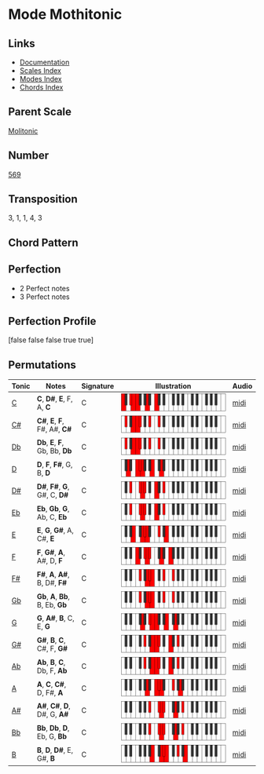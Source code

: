 # Mode Mothitonic

## Links

- [Documentation](README.md)
- [Scales Index](Scales.md)
- [Modes Index](Modes.md)
- [Chords Index](Chords.md)

## Parent Scale

[Molitonic](ScaleMolitonic.md)

## Number

[569](https://ianring.com/musictheory/scales/569)

## Transposition

3, 1, 1, 4, 3

## Chord Pattern



## Perfection

- 2 Perfect notes
- 3 Perfect notes

## Perfection Profile

[false false false true true]

## Permutations

| Tonic | Notes | Signature | Illustration | Audio |
|-------|-------|-----------|--------------|-------|
| [C](ModeCNaturalMothitonic.md) | **C**, **D#**, **E**, F, A, **C** | C | ![CNaturalMothitonic](ModeCNaturalMothitonic.png) | [midi](https://github.com/edipermadi/music/blob/main/docs/ModeCNaturalMothitonic.mid?raw=true) |
| [C#](ModeCSharpMothitonic.md) | **C#**, **E**, **F**, F#, A#, **C#** | C | ![CSharpMothitonic](ModeCSharpMothitonic.png) | [midi](https://github.com/edipermadi/music/blob/main/docs/ModeCSharpMothitonic.mid?raw=true) |
| [Db](ModeDFlatMothitonic.md) | **Db**, **E**, **F**, Gb, Bb, **Db** | C | ![DFlatMothitonic](ModeDFlatMothitonic.png) | [midi](https://github.com/edipermadi/music/blob/main/docs/ModeDFlatMothitonic.mid?raw=true) |
| [D](ModeDNaturalMothitonic.md) | **D**, **F**, **F#**, G, B, **D** | C | ![DNaturalMothitonic](ModeDNaturalMothitonic.png) | [midi](https://github.com/edipermadi/music/blob/main/docs/ModeDNaturalMothitonic.mid?raw=true) |
| [D#](ModeDSharpMothitonic.md) | **D#**, **F#**, **G**, G#, C, **D#** | C | ![DSharpMothitonic](ModeDSharpMothitonic.png) | [midi](https://github.com/edipermadi/music/blob/main/docs/ModeDSharpMothitonic.mid?raw=true) |
| [Eb](ModeEFlatMothitonic.md) | **Eb**, **Gb**, **G**, Ab, C, **Eb** | C | ![EFlatMothitonic](ModeEFlatMothitonic.png) | [midi](https://github.com/edipermadi/music/blob/main/docs/ModeEFlatMothitonic.mid?raw=true) |
| [E](ModeENaturalMothitonic.md) | **E**, **G**, **G#**, A, C#, **E** | C | ![ENaturalMothitonic](ModeENaturalMothitonic.png) | [midi](https://github.com/edipermadi/music/blob/main/docs/ModeENaturalMothitonic.mid?raw=true) |
| [F](ModeFNaturalMothitonic.md) | **F**, **G#**, **A**, A#, D, **F** | C | ![FNaturalMothitonic](ModeFNaturalMothitonic.png) | [midi](https://github.com/edipermadi/music/blob/main/docs/ModeFNaturalMothitonic.mid?raw=true) |
| [F#](ModeFSharpMothitonic.md) | **F#**, **A**, **A#**, B, D#, **F#** | C | ![FSharpMothitonic](ModeFSharpMothitonic.png) | [midi](https://github.com/edipermadi/music/blob/main/docs/ModeFSharpMothitonic.mid?raw=true) |
| [Gb](ModeGFlatMothitonic.md) | **Gb**, **A**, **Bb**, B, Eb, **Gb** | C | ![GFlatMothitonic](ModeGFlatMothitonic.png) | [midi](https://github.com/edipermadi/music/blob/main/docs/ModeGFlatMothitonic.mid?raw=true) |
| [G](ModeGNaturalMothitonic.md) | **G**, **A#**, **B**, C, E, **G** | C | ![GNaturalMothitonic](ModeGNaturalMothitonic.png) | [midi](https://github.com/edipermadi/music/blob/main/docs/ModeGNaturalMothitonic.mid?raw=true) |
| [G#](ModeGSharpMothitonic.md) | **G#**, **B**, **C**, C#, F, **G#** | C | ![GSharpMothitonic](ModeGSharpMothitonic.png) | [midi](https://github.com/edipermadi/music/blob/main/docs/ModeGSharpMothitonic.mid?raw=true) |
| [Ab](ModeAFlatMothitonic.md) | **Ab**, **B**, **C**, Db, F, **Ab** | C | ![AFlatMothitonic](ModeAFlatMothitonic.png) | [midi](https://github.com/edipermadi/music/blob/main/docs/ModeAFlatMothitonic.mid?raw=true) |
| [A](ModeANaturalMothitonic.md) | **A**, **C**, **C#**, D, F#, **A** | C | ![ANaturalMothitonic](ModeANaturalMothitonic.png) | [midi](https://github.com/edipermadi/music/blob/main/docs/ModeANaturalMothitonic.mid?raw=true) |
| [A#](ModeASharpMothitonic.md) | **A#**, **C#**, **D**, D#, G, **A#** | C | ![ASharpMothitonic](ModeASharpMothitonic.png) | [midi](https://github.com/edipermadi/music/blob/main/docs/ModeASharpMothitonic.mid?raw=true) |
| [Bb](ModeBFlatMothitonic.md) | **Bb**, **Db**, **D**, Eb, G, **Bb** | C | ![BFlatMothitonic](ModeBFlatMothitonic.png) | [midi](https://github.com/edipermadi/music/blob/main/docs/ModeBFlatMothitonic.mid?raw=true) |
| [B](ModeBNaturalMothitonic.md) | **B**, **D**, **D#**, E, G#, **B** | C | ![BNaturalMothitonic](ModeBNaturalMothitonic.png) | [midi](https://github.com/edipermadi/music/blob/main/docs/ModeBNaturalMothitonic.mid?raw=true) |
